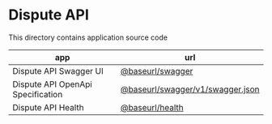 # Dispute  API

This directory contains application source code



| app | url |
| --- | --- |
| Dispute API Swagger UI | [@baseurl/swagger](http://localhost:5050/swagger) |
| Dispute API OpenApi Specification | [@baseurl/swagger/v1/swagger.json](http://localhost:5050/swagger/v1/swagger.json) |
| Dispute API Health | [@baseurl/health](http://localhost:5060/health) |